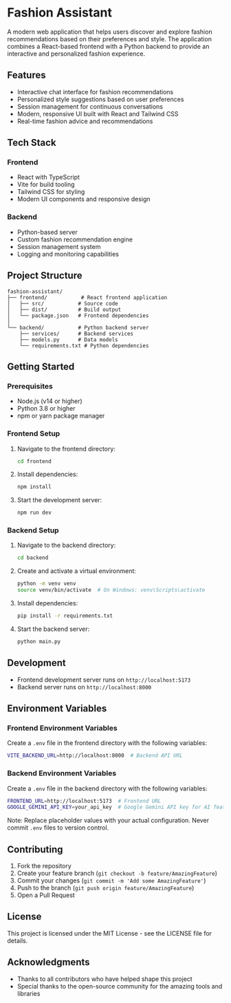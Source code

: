 # Fashion Assistant

A modern web application that helps users discover and explore fashion recommendations based on their preferences and style. The application combines a React-based frontend with a Python backend to provide an interactive and personalized fashion experience.

## Features

- Interactive chat interface for fashion recommendations
- Personalized style suggestions based on user preferences
- Session management for continuous conversations
- Modern, responsive UI built with React and Tailwind CSS
- Real-time fashion advice and recommendations

## Tech Stack

### Frontend

- React with TypeScript
- Vite for build tooling
- Tailwind CSS for styling
- Modern UI components and responsive design

### Backend

- Python-based server
- Custom fashion recommendation engine
- Session management system
- Logging and monitoring capabilities

## Project Structure

```
fashion-assistant/
├── frontend/           # React frontend application
│   ├── src/           # Source code
│   ├── dist/          # Build output
│   └── package.json   # Frontend dependencies
│
└── backend/           # Python backend server
    ├── services/      # Backend services
    ├── models.py      # Data models
    └── requirements.txt # Python dependencies
```

## Getting Started

### Prerequisites

- Node.js (v14 or higher)
- Python 3.8 or higher
- npm or yarn package manager

### Frontend Setup

1. Navigate to the frontend directory:
   ```bash
   cd frontend
   ```
2. Install dependencies:
   ```bash
   npm install
   ```
3. Start the development server:
   ```bash
   npm run dev
   ```

### Backend Setup

1. Navigate to the backend directory:
   ```bash
   cd backend
   ```
2. Create and activate a virtual environment:
   ```bash
   python -m venv venv
   source venv/bin/activate  # On Windows: venv\Scripts\activate
   ```
3. Install dependencies:
   ```bash
   pip install -r requirements.txt
   ```
4. Start the backend server:
   ```bash
   python main.py
   ```

## Development

- Frontend development server runs on `http://localhost:5173`
- Backend server runs on `http://localhost:8000`

## Environment Variables

### Frontend Environment Variables

Create a `.env` file in the frontend directory with the following variables:

```bash
VITE_BACKEND_URL=http://localhost:8000  # Backend API URL
```

### Backend Environment Variables

Create a `.env` file in the backend directory with the following variables:

```bash
FRONTEND_URL=http://localhost:5173  # Frontend URL
GOOGLE_GEMINI_API_KEY=your_api_key  # Google Gemini API key for AI features
```

Note: Replace placeholder values with your actual configuration. Never commit `.env` files to version control.

## Contributing

1. Fork the repository
2. Create your feature branch (`git checkout -b feature/AmazingFeature`)
3. Commit your changes (`git commit -m 'Add some AmazingFeature'`)
4. Push to the branch (`git push origin feature/AmazingFeature`)
5. Open a Pull Request

## License

This project is licensed under the MIT License - see the LICENSE file for details.

## Acknowledgments

- Thanks to all contributors who have helped shape this project
- Special thanks to the open-source community for the amazing tools and libraries
